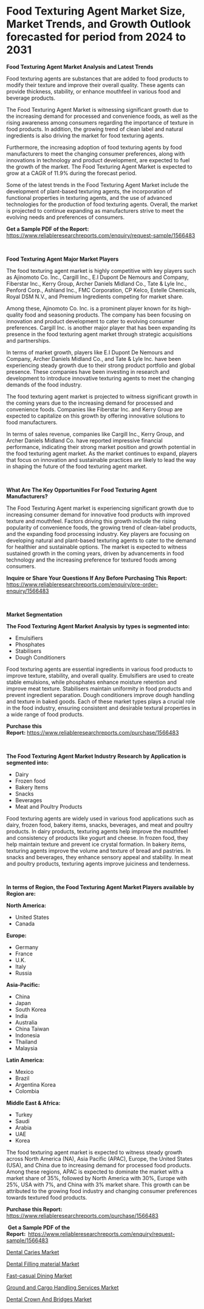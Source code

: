 <p><h1>Food Texturing Agent Market Size, Market Trends, and Growth Outlook forecasted for period from 2024 to 2031</h1></p><p><strong>Food Texturing Agent Market Analysis and Latest Trends</strong></p>
<p><p>Food texturing agents are substances that are added to food products to modify their texture and improve their overall quality. These agents can provide thickness, stability, or enhance mouthfeel in various food and beverage products.</p><p>The Food Texturing Agent Market is witnessing significant growth due to the increasing demand for processed and convenience foods, as well as the rising awareness among consumers regarding the importance of texture in food products. In addition, the growing trend of clean label and natural ingredients is also driving the market for food texturing agents.</p><p>Furthermore, the increasing adoption of food texturing agents by food manufacturers to meet the changing consumer preferences, along with innovations in technology and product development, are expected to fuel the growth of the market. The Food Texturing Agent Market is expected to grow at a CAGR of 11.9% during the forecast period.</p><p>Some of the latest trends in the Food Texturing Agent Market include the development of plant-based texturing agents, the incorporation of functional properties in texturing agents, and the use of advanced technologies for the production of food texturing agents. Overall, the market is projected to continue expanding as manufacturers strive to meet the evolving needs and preferences of consumers.</p></p>
<p><strong>Get a Sample PDF of the Report:&nbsp;</strong> <a href="https://www.reliableresearchreports.com/enquiry/request-sample/1566483">https://www.reliableresearchreports.com/enquiry/request-sample/1566483</a></p>
<p>&nbsp;</p>
<p><strong>Food Texturing Agent Major Market Players</strong></p>
<p><p>The food texturing agent market is highly competitive with key players such as Ajinomoto Co. Inc., Cargill Inc., E.I Dupont De Nemours and Company, Fiberstar Inc., Kerry Group, Archer Daniels Midland Co., Tate & Lyle Inc., Penford Corp., Ashland Inc., FMC Corporation, CP Kelco, Estelle Chemicals, Royal DSM N.V., and Premium Ingredients competing for market share.</p><p>Among these, Ajinomoto Co. Inc. is a prominent player known for its high-quality food and seasoning products. The company has been focusing on innovation and product development to cater to evolving consumer preferences. Cargill Inc. is another major player that has been expanding its presence in the food texturing agent market through strategic acquisitions and partnerships.</p><p>In terms of market growth, players like E.I Dupont De Nemours and Company, Archer Daniels Midland Co., and Tate & Lyle Inc. have been experiencing steady growth due to their strong product portfolio and global presence. These companies have been investing in research and development to introduce innovative texturing agents to meet the changing demands of the food industry.</p><p>The food texturing agent market is projected to witness significant growth in the coming years due to the increasing demand for processed and convenience foods. Companies like Fiberstar Inc. and Kerry Group are expected to capitalize on this growth by offering innovative solutions to food manufacturers.</p><p>In terms of sales revenue, companies like Cargill Inc., Kerry Group, and Archer Daniels Midland Co. have reported impressive financial performance, indicating their strong market position and growth potential in the food texturing agent market. As the market continues to expand, players that focus on innovation and sustainable practices are likely to lead the way in shaping the future of the food texturing agent market.</p></p>
<p>&nbsp;</p>
<p><strong>What Are The Key Opportunities For Food Texturing Agent Manufacturers?</strong></p>
<p><p>The Food Texturing Agent market is experiencing significant growth due to increasing consumer demand for innovative food products with improved texture and mouthfeel. Factors driving this growth include the rising popularity of convenience foods, the growing trend of clean-label products, and the expanding food processing industry. Key players are focusing on developing natural and plant-based texturing agents to cater to the demand for healthier and sustainable options. The market is expected to witness sustained growth in the coming years, driven by advancements in food technology and the increasing preference for textured foods among consumers.</p></p>
<p><strong>Inquire or Share Your Questions If Any Before Purchasing This Report:</strong> <a href="https://www.reliableresearchreports.com/enquiry/pre-order-enquiry/1566483">https://www.reliableresearchreports.com/enquiry/pre-order-enquiry/1566483</a></p>
<p>&nbsp;</p>
<p><strong>Market Segmentation</strong></p>
<p><strong>The Food Texturing Agent Market Analysis by types is segmented into:</strong></p>
<p><ul><li>Emulsifiers</li><li>Phosphates</li><li>Stabilisers</li><li>Dough Conditioners</li></ul></p>
<p><p>Food texturing agents are essential ingredients in various food products to improve texture, stability, and overall quality. Emulsifiers are used to create stable emulsions, while phosphates enhance moisture retention and improve meat texture. Stabilisers maintain uniformity in food products and prevent ingredient separation. Dough conditioners improve dough handling and texture in baked goods. Each of these market types plays a crucial role in the food industry, ensuring consistent and desirable textural properties in a wide range of food products.</p></p>
<p><strong>Purchase this Report:&nbsp;</strong><a href="https://www.reliableresearchreports.com/purchase/1566483">https://www.reliableresearchreports.com/purchase/1566483</a></p>
<p>&nbsp;</p>
<p><strong>The Food Texturing Agent Market Industry Research by Application is segmented into:</strong></p>
<p><ul><li>Dairy</li><li>Frozen food</li><li>Bakery Items</li><li>Snacks</li><li>Beverages</li><li>Meat and Poultry Products</li></ul></p>
<p><p>Food texturing agents are widely used in various food applications such as dairy, frozen food, bakery items, snacks, beverages, and meat and poultry products. In dairy products, texturing agents help improve the mouthfeel and consistency of products like yogurt and cheese. In frozen food, they help maintain texture and prevent ice crystal formation. In bakery items, texturing agents improve the volume and texture of bread and pastries. In snacks and beverages, they enhance sensory appeal and stability. In meat and poultry products, texturing agents improve juiciness and tenderness.</p></p>
<p>&nbsp;</p>
<p><strong>In terms of Region, the Food Texturing Agent Market Players available by Region are:</strong></p>
<p>
    <p> <strong> North America: </strong>
        <ul>
            <li>United States</li>
            <li>Canada</li>
        </ul>
        </p> 
    <p> <strong> Europe: </strong>
        <ul>
            <li>Germany</li>
            <li>France</li>
            <li>U.K.</li>
            <li>Italy</li>
            <li>Russia</li>
        </ul>
        </p> 
    <p> <strong> Asia-Pacific: </strong>
        <ul>
            <li>China</li>
            <li>Japan</li>
            <li>South Korea</li>
            <li>India</li>
            <li>Australia</li>
            <li>China Taiwan</li>
            <li>Indonesia</li>
            <li>Thailand</li>
            <li>Malaysia</li>
        </ul>
        </p> 
    <p> <strong> Latin America: </strong>
        <ul>
            <li>Mexico</li>
            <li>Brazil</li>
            <li>Argentina Korea</li>
            <li>Colombia</li>
        </ul>
        </p> 
    <p> <strong> Middle East & Africa: </strong>
        <ul>
            <li>Turkey</li>
            <li>Saudi</li>
            <li>Arabia</li>
            <li>UAE</li>
            <li>Korea</li>
        </ul>
    </p>
    </p>
<p><p>The food texturing agent market is expected to witness steady growth across North America (NA), Asia Pacific (APAC), Europe, the United States (USA), and China due to increasing demand for processed food products. Among these regions, APAC is expected to dominate the market with a market share of 35%, followed by North America with 30%, Europe with 25%, USA with 7%, and China with 3% market share. This growth can be attributed to the growing food industry and changing consumer preferences towards textured food products.</p></p>
<p><strong>Purchase this Report: </strong><a href="https://www.reliableresearchreports.com/purchase/1566483">https://www.reliableresearchreports.com/purchase/1566483</a></p>
<p>&nbsp;<strong>Get a Sample PDF of the Report:&nbsp;&nbsp;</strong><a href="https://www.reliableresearchreports.com/enquiry/request-sample/1566483">https://www.reliableresearchreports.com/enquiry/request-sample/1566483</a></p>
<p><strong></strong></p>
<p><p><a href="https://medium.com/@fernjenkins4565/dental-caries-market-comprehensive-assessment-by-type-application-and-geography-58f0576b2133">Dental Caries Market</a></p><p><a href="https://medium.com/@fernjenkins4565/dental-filling-material-market-insight-market-trends-growth-forecasted-from-2024-to-2031-eedb753a7084">Dental Filling material Market</a></p><p><a href="https://github.com/JameTravis/Market-Research-Report-List-3/blob/main/fast-casual-dining-market.md">Fast-casual Dining Market</a></p><p><a href="https://github.com/lataunyatinikmelvin59ilbd0dv/Market-Research-Report-List-1/blob/main/ground-and-cargo-handling-services-market.md">Ground and Cargo Handling Services Market</a></p><p><a href="https://medium.com/@fernjenkins4565/dental-crown-and-bridges-market-size-cagr-trends-2024-2030-15c714cb53c7">Dental Crown And Bridges Market</a></p></p>